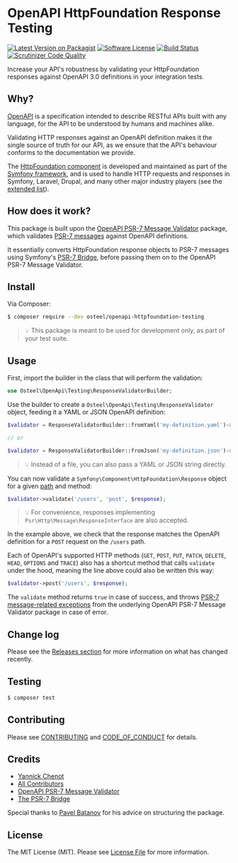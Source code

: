 # OpenAPI HttpFoundation Response Testing

[![Latest Version on Packagist](https://img.shields.io/packagist/v/osteel/openapi-httpfoundation-testing.svg?style=flat-square)](https://packagist.org/packages/osteel/openapi-httpfoundation-testing)
[![Software License](https://img.shields.io/badge/license-MIT-brightgreen.svg?style=flat-square)](LICENSE.md)
[![Build Status](https://travis-ci.com/osteel/openapi-httpfoundation-testing.svg?token=SDx8eeySnDpzswpLVTU3&branch=main)](https://travis-ci.com/osteel/openapi-httpfoundation-testing)
[![Scrutinizer Code Quality](https://scrutinizer-ci.com/g/osteel/openapi-httpfoundation-testing/badges/quality-score.png?b=main&s=bef9ddbf29dac69612a3092e4761e14ce768bccd)](https://scrutinizer-ci.com/g/osteel/openapi-httpfoundation-testing/?branch=main)

Increase your API's robustness by validating your HttpFoundation responses against OpenAPI 3.0 definitions in your integration tests.

## Why?

[OpenAPI](https://swagger.io/specification/) is a specification intended to describe RESTful APIs built with any language, for the API to be understood by humans and machines alike.

Validating HTTP responses against an OpenAPI definition makes it the single source of truth for our API, as we ensure that the API's behaviour conforms to the documentation we provide.

The [HttpFoundation component](https://symfony.com/doc/current/components/http_foundation.html) is developed and maintained as part of the [Symfony framework](https://symfony.com/), and is used to handle HTTP requests and responses in Symfony, Laravel, Drupal, and many other major industry players (see the [extended list](https://symfony.com/components/HttpFoundation)).

## How does it work?

This package is built upon the [OpenAPI PSR-7 Message Validator](https://github.com/thephpleague/openapi-psr7-validator) package, which validates [PSR-7 messages](https://www.php-fig.org/psr/psr-7/) against OpenAPI definitions.

It essentially converts HttpFoundation response objects to PSR-7 messages using Symfony's [PSR-7 Bridge](https://symfony.com/doc/current/components/psr7.html), before passing them on to the OpenAPI PSR-7 Message Validator.

## Install

Via Composer:

``` bash
$ composer require --dev osteel/openapi-httpfoundation-testing
```

> 💡 This package is meant to be used for development only, as part of your test suite.

## Usage

First, import the builder in the class that will perform the validation:

```php
use Osteel\OpenApi\Testing\ResponseValidatorBuilder;
```

Use the builder to create a `Osteel\OpenApi\Testing\ResponseValidator` object, feeding it a YAML or JSON OpenAPI definition:

```php
$validator = ResponseValidatorBuilder::fromYaml('my-definition.yaml')->getValidator();

// or

$validator = ResponseValidatorBuilder::fromJson('my-definition.json')->getValidator();
```

> 💡 Instead of a file, you can also pass a YAML or JSON string directly.

You can now validate a `Symfony\Component\HttpFoundation\Response` object for a given [path](https://swagger.io/specification/#paths-object) and method:

```php
$validator->validate('/users', 'post', $response);
```

> 💡 For convenience, responses implementing `Psr\Http\Message\ResponseInterface` are also accepted.

In the example above, we check that the response matches the OpenAPI definition for a `POST` request on the `/users` path.

Each of OpenAPI's supported HTTP methods (`GET`, `POST`, `PUT`, `PATCH`, `DELETE`, `HEAD`, `OPTIONS` and `TRACE`) also has a shortcut method that calls `validate` under the hood, meaning the line above could also be written this way:

```php
$validator->post('/users', $response);
```

The `validate` method returns `true` in case of success, and throws [PSR-7 message-related exceptions](https://github.com/thephpleague/openapi-psr7-validator#exceptions) from the underlying OpenAPI PSR-7 Message Validator package in case of error.

## Change log

Please see the [Releases section](../../releases) for more information on what has changed recently.

## Testing

``` bash
$ composer test
```

## Contributing

Please see [CONTRIBUTING](CONTRIBUTING.md) and [CODE_OF_CONDUCT](CODE_OF_CONDUCT.md) for details.

## Credits

- [Yannick Chenot](https://github.com/osteel)
- [All Contributors](../../contributors)
- [OpenAPI PSR-7 Message Validator](https://github.com/thephpleague/openapi-psr7-validator)
- [The PSR-7 Bridge](https://symfony.com/doc/current/components/psr7.html)

Special thanks to [Pavel Batanov](https://github.com/scaytrase) for his advice on structuring the package.

## License

The MIT License (MIT). Please see [License File](LICENSE.md) for more information.
